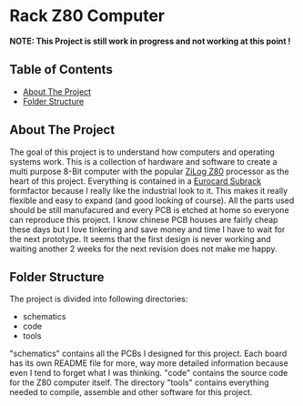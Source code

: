 # Rack Z80 Computer

**NOTE: This Project is still work in progress and not working at this point !**

## Table of Contents
 - [About The Project](#about-the-project)
 - [Folder Structure](#folder-structure)
  

## About The Project

The goal of this project is to understand how computers and operating systems work. This is a collection of hardware and software to create a multi purpose 8-Bit computer with the popular [ZiLog Z80](https://de.wikipedia.org/wiki/Zilog_Z80) processor as the heart of this project. Everything is contained in a [Eurocard Subrack](https://en.wikipedia.org/wiki/Eurocard_(printed_circuit_board)) formfactor because I really like the industrial look to it. This makes it really flexible and easy to expand (and good looking of course). All the parts used should be still manufacured and every PCB is etched at home so everyone can reproduce this project. I know chinese PCB houses are fairly cheap these days but I love tinkering and save money and time I have to wait for the next prototype. It seems that the first design is never working and waiting another 2 weeks for the next revision does not make me happy.

## Folder Structure

The project is divided into following directories:
 - schematics
 - code
 - tools

"schematics" contains all the PCBs I designed for this project. Each board has its own README file for more, way more detailed information because even I tend to forget what I was thinking. "code" contains the source code for the Z80 computer itself. The directory "tools" contains everything needed to compile, assemble and other software for this project.